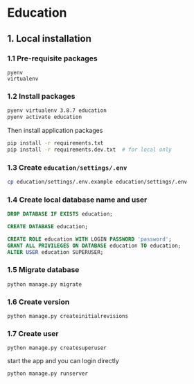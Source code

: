 
# Education


## 1. Local installation

### 1.1 Pre-requisite packages

```
pyenv
virtualenv
```

### 1.2 Install packages

```sh
pyenv virtualenv 3.8.7 education
pyenv activate education
```

Then install application packages

```sh
pip install -r requirements.txt
pip install -r requirements.dev.txt  # for local only
```


### 1.3 Create `education/settings/.env`

```sh
cp education/settings/.env.example education/settings/.env
```

### 1.4 Create local database name and user

```sql
DROP DATABASE IF EXISTS education;

CREATE DATABASE education;

CREATE ROLE education WITH LOGIN PASSWORD 'password';
GRANT ALL PRIVILEGES ON DATABASE education TO education;
ALTER USER education SUPERUSER;
```

### 1.5 Migrate database

```
python manage.py migrate
```

### 1.6 Create version

```
python manage.py createinitialrevisions
```

### 1.7 Create user

```
python manage.py createsuperuser
```

start the app and you can login directly

```
python manage.py runserver
```

